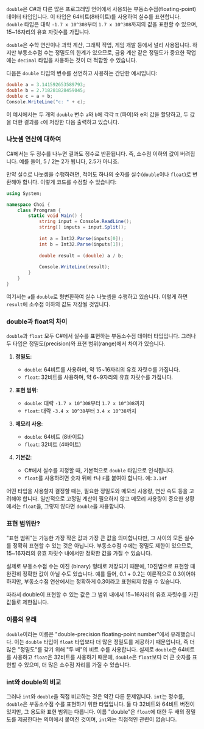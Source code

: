 `double`은 C#과 다른 많은 프로그래밍 언어에서 사용되는 부동소수점(floating-point) 데이터 타입입니다. 이 타입은 64비트(8바이트)를 사용하여 실수를 표현합니다. `double` 타입은 대략 `-1.7 x 10^308`부터 `1.7 x 10^308`까지의 값을 표현할 수 있으며, 15~16자리의 유효 자릿수를 가집니다.

`double`은 수학 연산이나 과학 계산, 그래픽 작업, 게임 개발 등에서 널리 사용됩니다. 하지만 부동소수점 수는 정밀도의 한계가 있으므로, 금융 계산 같은 정밀도가 중요한 작업에는 `decimal` 타입을 사용하는 것이 더 적합할 수 있습니다.

다음은 `double` 타입의 변수를 선언하고 사용하는 간단한 예시입니다:

```csharp
double a = 3.141592653589793;
double b = 2.718281828459045;
double c = a + b;
Console.WriteLine("c: " + c);
```

이 예시에서는 두 개의 `double` 변수 `a`와 `b`에 각각 π (파이)와 e의 값을 할당하고, 두 값을 더한 결과를 `c`에 저장한 다음 출력하고 있습니다.


### 나눗셈 연산에 대하여
C#에서는 두 정수를 나누면 결과도 정수로 반환됩니다. 즉, 소수점 이하의 값이 버려집니다. 예를 들어, 5 / 2는 2가 됩니다, 2.5가 아니죠.

만약 실수로 나눗셈을 수행하려면, 적어도 하나의 숫자를 실수(`double`이나 `float`)로 변환해야 합니다. 이렇게 코드를 수정할 수 있습니다:

```csharp
using System;

namespace Choi {
    class Promgram {
        static void Main() {
            string input = Console.ReadLine();
            string[] inputs = input.Split();
            
            int a = Int32.Parse(inputs[0]);
            int b = Int32.Parse(inputs[1]);
            
            double result = (double) a / b;
            
            Console.WriteLine(result);
        }
    }
}
```

여기서는 `a`를 `double`로 형변환하여 실수 나눗셈을 수행하고 있습니다. 이렇게 하면 `result`에 소수점 이하의 값도 저장될 것입니다.


### double과 float의 차이

`double`과 `float` 모두 C#에서 실수를 표현하는 부동소수점 데이터 타입입니다. 그러나 두 타입은 정밀도(precision)와 표현 범위(range)에서 차이가 있습니다.

1. **정밀도**: 
   - `double`: 64비트를 사용하며, 약 15~16자리의 유효 자릿수를 가집니다.
   - `float`: 32비트를 사용하며, 약 6~9자리의 유효 자릿수를 가집니다.

2. **표현 범위**:
   - `double`: 대략 `-1.7 x 10^308`부터 `1.7 x 10^308`까지
   - `float`: 대략 `-3.4 x 10^38`부터 `3.4 x 10^38`까지

3. **메모리 사용**:
   - `double`: 64비트 (8바이트)
   - `float`: 32비트 (4바이트)

4. **기본값**: 
   - C#에서 실수를 지정할 때, 기본적으로 `double` 타입으로 인식됩니다.
   - `float`를 사용하려면 숫자 뒤에 `f`나 `F`를 붙여야 합니다. 예: `3.14f`

어떤 타입을 사용할지 결정할 때는, 필요한 정밀도와 메모리 사용량, 연산 속도 등을 고려해야 합니다. 일반적으로 고정밀 계산이 필요하지 않고 메모리 사용량이 중요한 상황에서는 `float`을, 그렇지 않다면 `double`을 사용합니다.


### 표현 범위란?
"표현 범위"는 가능한 가장 작은 값과 가장 큰 값을 의미합니다만, 그 사이의 모든 실수를 정확히 표현할 수 있는 것은 아닙니다. 부동소수점 수에는 정밀도 제한이 있으므로, 15~16자리의 유효 자릿수 내에서만 정확한 값을 가질 수 있습니다.

실제로 부동소수점 수는 이진 (binary) 형태로 저장되기 때문에, 10진법으로 표현할 때 완전히 정확한 값이 아닐 수도 있습니다. 예를 들어, 0.1 + 0.2는 이론적으로 0.3이어야 하지만, 부동소수점 연산에서는 정확하게 0.3이라고 표현되지 않을 수 있습니다.

따라서 double이 표현할 수 있는 값은 그 범위 내에서 15~16자리의 유효 자릿수를 가진 값들로 제한됩니다.

### 이름의 유래
`double`이라는 이름은 "double-precision floating-point number"에서 유래했습니다. 이는 `double` 타입이 `float` 타입보다 더 많은 정밀도를 제공하기 때문입니다, 즉 더 많은 "정밀도"를 갖기 위해 "두 배"의 비트 수를 사용합니다. 실제로 `double`은 64비트를 사용하고 `float`은 32비트를 사용하기 때문에, `double`은 `float`보다 더 큰 숫자를 표현할 수 있으며, 더 많은 소수점 자리를 가질 수 있습니다.

### int와 double의 비교
그러나 `int`와 `double`을 직접 비교하는 것은 약간 다른 문제입니다. `int`는 정수를, `double`은 부동소수점 수를 표현하기 위한 타입입니다. 둘 다 32비트와 64비트 버전이 있지만, 그 용도와 표현 범위는 다릅니다. 이름 "double"은 `float`에 대한 두 배의 정밀도를 제공한다는 의미에서 붙여진 것이며, `int`와는 직접적인 관련이 없습니다.